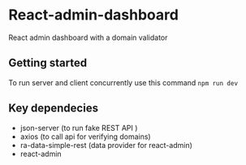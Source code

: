 # React-admin-dashboard
React admin dashboard with a domain validator

## Getting started
To run server and client concurrently use this command 
    ```
      npm run dev
    ```
## Key dependecies 
- json-server (to run  fake REST API )
- axios (to call api for verifying domains)
- ra-data-simple-rest (data provider for react-admin) 
- react-admin
